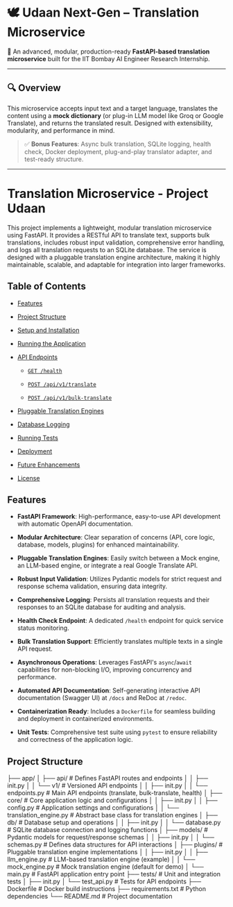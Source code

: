 # 🕊️ Udaan Next-Gen – Translation Microservice

🚀 An advanced, modular, production-ready **FastAPI-based translation microservice** built for the IIT Bombay AI Engineer Research Internship.

---

## 🔍 Overview

This microservice accepts input text and a target language, translates the content using a **mock dictionary** (or plug-in LLM model like Groq or Google Translate), and returns the translated result. Designed with extensibility, modularity, and performance in mind.

> ✅ **Bonus Features**: Async bulk translation, SQLite logging, health check, Docker deployment, plug-and-play translator adapter, and test-ready structure.

---
# Translation Microservice - Project Udaan

This project implements a lightweight, modular translation microservice using FastAPI. It provides a RESTful API to translate text, supports bulk translations, includes robust input validation, comprehensive error handling, and logs all translation requests to an SQLite database. The service is designed with a pluggable translation engine architecture, making it highly maintainable, scalable, and adaptable for integration into larger frameworks.

## Table of Contents

* [Features](#features)

* [Project Structure](#project-structure)

* [Setup and Installation](#setup-and-installation)

* [Running the Application](#running-the-application)

* [API Endpoints](#api-endpoints)

  * [`GET /health`](#get-health)

  * [`POST /api/v1/translate`](#post-apiv1translate)

  * [`POST /api/v1/bulk-translate`](#post-apiv1bulk-translate)

* [Pluggable Translation Engines](#pluggable-translation-engines)

* [Database Logging](#database-logging)

* [Running Tests](#running-tests)

* [Deployment](#deployment)

* [Future Enhancements](#future-enhancements)

* [License](#license)

## Features

* **FastAPI Framework**: High-performance, easy-to-use API development with automatic OpenAPI documentation.

* **Modular Architecture**: Clear separation of concerns (API, core logic, database, models, plugins) for enhanced maintainability.

* **Pluggable Translation Engines**: Easily switch between a Mock engine, an LLM-based engine, or integrate a real Google Translate API.

* **Robust Input Validation**: Utilizes Pydantic models for strict request and response schema validation, ensuring data integrity.

* **Comprehensive Logging**: Persists all translation requests and their responses to an SQLite database for auditing and analysis.

* **Health Check Endpoint**: A dedicated `/health` endpoint for quick service status monitoring.

* **Bulk Translation Support**: Efficiently translates multiple texts in a single API request.

* **Asynchronous Operations**: Leverages FastAPI's `async`/`await` capabilities for non-blocking I/O, improving concurrency and performance.

* **Automated API Documentation**: Self-generating interactive API documentation (Swagger UI) at `/docs` and ReDoc at `/redoc`.

* **Containerization Ready**: Includes a `Dockerfile` for seamless building and deployment in containerized environments.

* **Unit Tests**: Comprehensive test suite using `pytest` to ensure reliability and correctness of the application logic.

## Project Structure

├── app/
│   ├── api/                    # Defines FastAPI routes and endpoints
│   │   ├── init.py
│   │   └── v1/                 # Versioned API endpoints
│   │       ├── init.py
│   │       └── endpoints.py    # Main API endpoints (translate, bulk-translate, health)
│   ├── core/                   # Core application logic and configurations
│   │   ├── init.py
│   │   ├── config.py           # Application settings and configurations
│   │   └── translation_engine.py # Abstract base class for translation engines
│   ├── db/                     # Database setup and operations
│   │   ├── init.py
│   │   └── database.py         # SQLite database connection and logging functions
│   ├── models/                 # Pydantic models for request/response schemas
│   │   ├── init.py
│   │   └── schemas.py          # Defines data structures for API interactions
│   ├── plugins/                # Pluggable translation engine implementations
│   │   ├── init.py
│   │   ├── llm_engine.py       # LLM-based translation engine (example)
│   │   └── mock_engine.py      # Mock translation engine (default for demo)
│   └── main.py                 # FastAPI application entry point
├── tests/                      # Unit and integration tests
│   ├── init.py
│   └── test_api.py             # Tests for API endpoints
├── Dockerfile                  # Docker build instructions
├── requirements.txt            # Python dependencies
└── README.md                   # Project documentation
